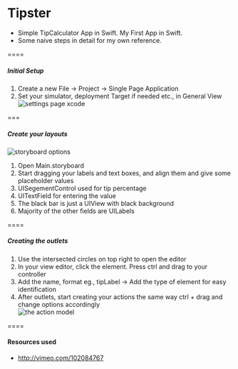 Tipster
=======

+ Simple TipCalculator App in Swift. My First App in Swift. 
+ Some naive steps in detail for my own reference.    

====  
  
##### Initial Setup   
1. Create a new File -> Project -> Single Page Application
2. Set your simulator, deployment Target if needed etc., in General View
![settings page xcode](https://cloud.githubusercontent.com/assets/1395635/4971207/65d6b704-6850-11e4-95d3-2875f020ffee.png)  

===   

##### Create your layouts
![storyboard options](https://cloud.githubusercontent.com/assets/1395635/4971205/647113be-6850-11e4-9a88-aaa357a6ea90.png)
1. Open Main.storyboard  
2. Start dragging your labels and text boxes, and align them and give some placeholder values   
3. UISegementControl used for tip percentage  
4. UITextField for entering the value  
5. The black bar is just a UIView with black background  
6. Majority of the other fields are UILabels  

====    

##### Creating the outlets
1. Use the intersected circles on top right to open the editor  
2. In your view editor, click the element. Press ctrl and drag to your controller  
3. Add the name, format eg., tipLabel -> Add the type of element for easy identification  
4. After outlets, start creating your actions the same way ctrl + drag and change options accordingly  
![the action model](https://cloud.githubusercontent.com/assets/1395635/4971209/6795bafe-6850-11e4-87a8-3118f0a53718.png)    

====

#### Resources used
+ http://vimeo.com/102084767



